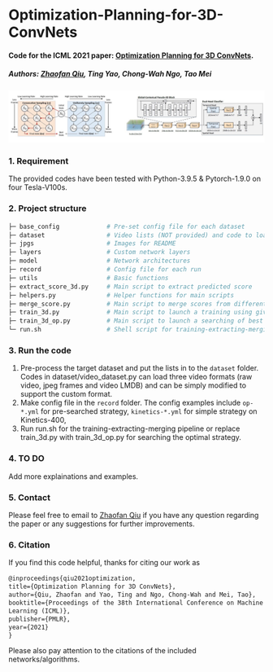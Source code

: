 Optimization-Planning-for-3D-ConvNets
====

#### Code for the ICML 2021 paper: [Optimization Planning for 3D ConvNets](https://proceedings.mlr.press/v139/qiu21c.html).

##### Authors: [Zhaofan Qiu](http://zhaofanqiu.deepfun.club/), Ting Yao, Chong-Wah Ngo, Tao Mei

![Framework](jpgs/framework.jpg)


### 1. Requirement
The provided codes have been tested with Python-3.9.5 & Pytorch-1.9.0 on four Tesla-V100s.

### 2. Project structure

```bash
├─ base_config             # Pre-set config file for each dataset
├─ dataset                 # Video lists (NOT provided) and code to load video data
├─ jpgs                    # Images for README
├─ layers                  # Custom network layers
├─ model                   # Network architectures
├─ record                  # Config file for each run
├─ utils                   # Basic functions
├─ extract_score_3d.py     # Main script to extract predicted score
├─ helpers.py              # Helper functions for main scripts
├─ merge_score.py          # Main script to merge scores from different clips
├─ train_3d.py             # Main script to launch a training using given strategy
├─ train_3d_op.py          # Main script to launch a searching of best strategy
└─ run.sh                  # Shell script for training-extracting-merging pipeline
```

### 3. Run the code
1. Pre-process the target dataset and put the lists in to the `dataset` folder. Codes in dataset/video_dataset.py can load three video formats (raw video, jpeg frames and video LMDB) and can be simply modified to support the custom format.
2. Make config file in the `record` folder. The config examples include `op-*.yml` for pre-searched strategy, `kinetics-*.yml` for simple strategy on Kinetics-400, 
3. Run run.sh for the training-extracting-merging pipeline or replace train_3d.py with train_3d_op.py for searching the optimal strategy.

### 4. TO DO
Add more explainations and examples.

### 5. Contact
Please feel free to email to [Zhaofan Qiu](zhaofanqiu@gmail.com) if you have any question regarding the paper or any suggestions for further improvements. 

### 6. Citation
If you find this code helpful, thanks for citing our work as
```
@inproceedings{qiu2021optimization,
title={Optimization Planning for 3D ConvNets},
author={Qiu, Zhaofan and Yao, Ting and Ngo, Chong-Wah and Mei, Tao},
booktitle={Proceedings of the 38th International Conference on Machine Learning (ICML)},
publisher={PMLR},
year={2021}
}
```
Please also pay attention to the citations of the included networks/algorithms.
